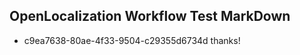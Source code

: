 ## OpenLocalization Workflow Test MarkDown
* c9ea7638-80ae-4f33-9504-c29355d6734d thanks!

<!--HONumber=Aug16_HO4-->


